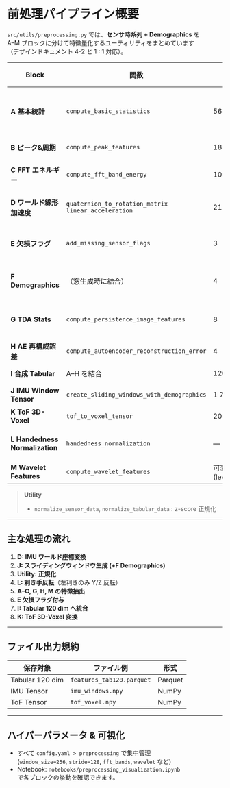 # 前処理パイプライン概要

`src/utils/preprocessing.py` では、**センサ時系列 + Demographics** を  
A–M ブロックに分けて特徴量化するユーティリティをまとめています  
（デザインドキュメント 4-2 と 1 : 1 対応）。

| Block | 関数 | 次元 | 主な用途 / 備考 |
|-------|------|------|-----------------|
| **A 基本統計** | `compute_basic_statistics` | 56 | 広域量的特徴 (mean / std / range / RMS / energy) |
| **B ピーク&周期** | `compute_peak_features` | 18 | BFRB 反復性をカウント |
| **C FFT エネルギー** | `compute_fft_band_energy` | 10 | 0.5–20 Hz のリズム・速度指標 |
| **D ワールド線形加速度** | `quaternion_to_rotation_matrix`<br>`linear_acceleration` | 21 | 姿勢差を除去した純粋な動き |
| **E 欠損フラグ** | `add_missing_sensor_flags` | 3 | ToF / Thermal / IMU 欠測を one-hot |
| **F Demographics** | （窓生成時に結合） | 4 | sex / handedness / height / arm_len |
| **G TDA Stats** | `compute_persistence_image_features` | 8 | 位相的周期性 (Persistence Image) |
| **H AE 再構成誤差** | `compute_autoencoder_reconstruction_error` | 4 | 異常度スコア |
| **I 合成 Tabular** | A–H を結合 | 120 | LightGBM / CatBoost 用 |
| **J IMU Window Tensor** | `create_sliding_windows_with_demographics` | 1 792 | GRU / CNN-GRU 入力 |
| **K ToF 3D-Voxel** | `tof_to_voxel_tensor` | 20 480 | ToF-3D-CNN 入力 |
| **L Handedness Normalization** | `handedness_normalization` | — | 左利きサンプルの Y/Z 反転 |
| **M Wavelet Features** | `compute_wavelet_features` | 可変 (level×axis) | DWT バンドエネルギー |

> **Utility**  
> - `normalize_sensor_data`, `normalize_tabular_data` : z-score 正規化

---

## 主な処理の流れ

1. **D: IMU ワールド座標変換**  
2. **J: スライディングウィンドウ生成 (+F Demographics)**  
3. **Utility: 正規化**  
4. **L: 利き手反転**（左利きのみ Y/Z 反転）  
5. **A–C, G, H, M の特徴抽出**  
6. **E 欠損フラグ付与**  
7. **I: Tabular 120 dim へ統合**  
8. **K: ToF 3D-Voxel 変換**

---

## ファイル出力規約

| 保存対象 | ファイル例 | 形式 |
|----------|-----------|------|
| Tabular 120 dim | `features_tab120.parquet` | Parquet |
| IMU Tensor | `imu_windows.npy` | NumPy |
| ToF Tensor | `tof_voxel.npy` | NumPy |

---

## ハイパーパラメータ & 可視化

- すべて `config.yaml > preprocessing` で集中管理  
  (`window_size=256`, `stride=128`, `fft_bands`, `wavelet` など)
- Notebook: `notebooks/preprocessing_visualization.ipynb`  
  で各ブロックの挙動を確認できます。


